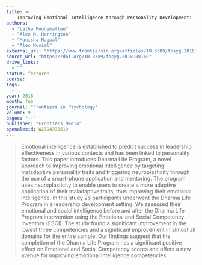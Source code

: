 ```yaml
---
title: >-
    Improving Emotional Intelligence through Personality Development: The Effect of the Smart Phone Application based Dharma Life Program on Emotional Intelligence
authors:
  - "Latha Poonamallee"
  - "Alex M. Harrington"
  - "Manisha Nagpal"
  - "Alec Musial"
external_url: "https://www.frontiersin.org/articles/10.3389/fpsyg.2018.00169/pdf"
source_url: "https://doi.org/10.3389/fpsyg.2018.00169"
drive_links:
  - ""
status: featured
course: 
tags:
  - 
year: 2018
month: feb
journal: "Frontiers in Psychology"
volume: 9
pages: "--"
publisher: "Frontiers Media"
openalexid: W2794375619
---
```


> Emotional intelligence is established to predict success in leadership effectiveness in various contexts and has been linked to personality factors.
> This paper introduces Dharma Life Program, a novel approach to improving emotional intelligence by targeting maladaptive personality traits and triggering neuroplasticity through the use of a smart-phone application and mentoring.
> The program uses neuroplasticity to enable users to create a more adaptive application of their maladaptive traits, thus improving their emotional intelligence.
> In this study 26 participants underwent the Dharma Life Program in a leadership development setting.
> We assessed their emotional and social intelligence before and after the Dharma Life Program intervention using the Emotional and Social Competency Inventory (ESCI).
> The study found a significant improvement in the lowest three competencies and a significant improvement in almost all domains for the entire sample.
> Our findings suggest that the completion of the Dharma Life Program has a significant positive effect on Emotional and Social Competency scores and offers a new avenue for improving emotional intelligence competencies.

